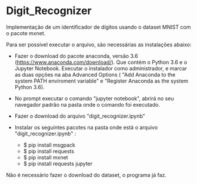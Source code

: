 # Digit_Recognizer
Implementação de um identificador de dígitos usando o dataset MNIST com o pacote mxnet. 

Para ser possível executar o arquivo, são necessárias as instalações abaixo:

- Fazer o download do pacote anaconda, versão 3.6 (https://www.anaconda.com/download/). Que contém o Python 3.6 e o Jupyter Notebook. Executar o instalador como administrador, e marcar as duas opções na aba Advanced Options ( "Add Anaconda to the system PATH enviroment variable" e "Register Anaconda as the system Python 3.6).

- No prompt executar o comando "jupyter notebook", abrirá no seu navegador padrão na pasta onde o comando foi executado.

- Fazer o download do arquivo "digit_recognizer.ipynb"

- Instalar os seguintes pacotes na pasta onde está o arquivo "digit_recognizer.ipynb" :
  - $ pip install msgpack
  - $ pip install requests
  - $ pip install mxnet
  - $ pip install requests jupyter
  
Não é necessário fazer o download do dataset, o programa já faz.
